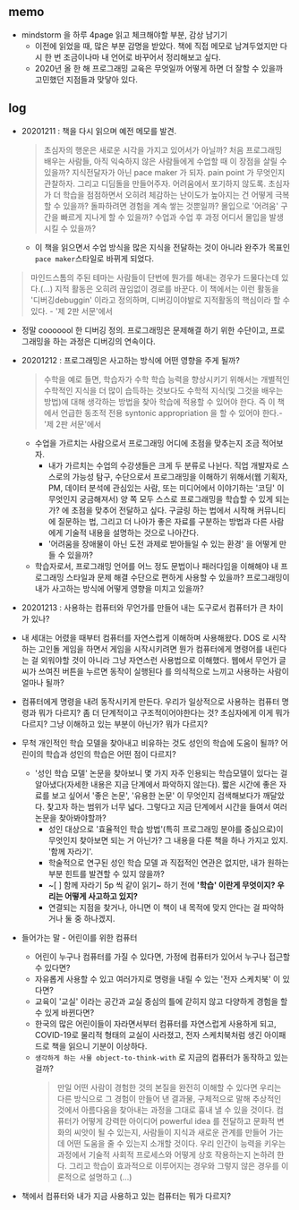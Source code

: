 ## memo
- mindstorm 을 하루 4page 읽고 체크해야할 부분, 감상 남기기
  - 이전에 읽었을 때, 많은 부분 감명을 받았다. 책에 직접 메모로 남겨두었지만 다시 한 번 조금이나마 내 언어로 바꾸어서 정리해보고 싶다. 
  - 2020년 올 한 해 프로그래밍 교육은 무엇일까 어떻게 하면 더 잘할 수 있을까 고민했던 지점들과 맞닿아 있다. 

## log
- 20201211 : 책을 다시 읽으며 예전 메모를 발견.
  > 초심자의 행운은 새로운 시각을 가지고 있어서가 아닐까? 처음 프로그래밍 배우는 사람들, 아직 익숙하지 않은 사람들에게 수업할 때 이 장점을 살릴 수 있을까?
  > 지식전달자가 아닌 pace maker 가 되자. pain point 가 무엇인지 관찰하자. 그리고 디딤돌을 만들어주자. 어려움에서 포기하지 않도록.
  > 초심자가 더 학습을 점점하면서 오히려 체감하는 난이도가 높아지는 건 어떻게 극복할 수 있을까? 돌파하려면 경험을 계속 쌓는 것뿐일까? 몰입으로 '어려움' 구간을 빠르게 지나게 할 수 있을까? 수업과 수업 후 과정 어디서 몰입을 발생시킬 수 있을까?
  - 이 책을 읽으면서 수업 방식을 많은 지식을 전달하는 것이 아니라 완주가 목표인 `pace maker`스타일로 바뀌게 되었다. 
> 마인드스톰의 주된 테마는 사람들이 단번에 뭔가를 해내는 경우가 드물다는데 있다.(...) 지적 활동은 오히려 끊임없이 경로를 바꾼다. 이 책에서는 이런 활동을 '디버깅debuggin' 이라고 정의하며, 디버깅이야발로 지적활동의 핵심이라 할 수 있다.   - '제 2판 서문'에서
  - 정말 cooooool 한 디버깅 정의. 프로그래밍은 문제해결 하기 위한 수단이고, 프로그래밍을 하는 과정은 디버깅의 연속이다. 
- 20201212 : 프로그래밍은 사고하는 방식에 어떤 영향을 주게 될까?
  > 수학을 예로 들면, 학습자가 수학 학습 능력을 향상시키기 위해서는 개별적인 수학적인 지식을 더 많이 습득하는 것보다도 수학적 지식(및 그것을 배우는 방법)에 대해 생각하는 방법을 찾아 학습에 적용할 수 있어야 한다. 즉 이 책에서 언급한 동조적 전용 syntonic appropriation 을 할 수 있어야 한다.- '제 2판 서문'에서
  - 수업을 가르치는 사람으로서 프로그래밍 어디에 초점을 맞추는지 조금 적어보자. 
    - 내가 가르치는 수업의 수강생들은 크게 두 분류로 나뉜다. 직업 개발자로 스스로의 가능성 탐구, 수단으로서 프로그래밍을 이해하기 위해서(웹 기획자, PM, 데이터 분석에 관심있는 사람, 또는 미디어에서 이야기하는 '코딩' 이 무엇인지 궁금해져서)
    양 쪽 모두 스스로 프로그래밍을 학습할 수 있게 되는가? 에 초점을 맞추어 전달하고 싶다.  구글링 하는 법에서 시작해 커뮤니티에 질문하는 법, 그리고 더 나아가 좋은 자료를 구분하는 방법과 다른 사람에게 기술적 내용을 설명하는 것으로 나아간다. 
    - '어려움을 장애물이 아닌 도전 과제로 받아들일 수 있는 환경' 을 어떻게 만들 수 있을까?
  - 학습자로서, 프로그래밍 언어를 어느 정도 문법이나 패러다임을 이해해야 내 프로그래밍 스타일과 문제 해결 수단으로 편하게 사용할 수 있을까? 프로그래밍이 내가 사고하는 방식에 어떻게 영향을 미치고 있을까?
- 20201213 : 사용하는 컴퓨터와 무언가를 만들어 내는 도구로서 컴퓨터가 큰 차이가 있나?
 - 내 세대는 어렸을 때부터 컴퓨터를 자연스럽게 이해하며 사용해왔다. DOS 로 시작하는 고인돌 게임을 하면서 게임을 시작시키려면 뭔가 컴퓨터에게 명령어를 내린다는 걸 외워야할 것이 아니라 그냥 자연스런 사용법으로 이해했다. 웹에서 무언가 글씨가 쓰여진 버튼을 누르면 동작이 실행된다 를 의식적으로 느끼고 사용하는 사람이 얼마나 될까?
 - 컴퓨터에게 명령을 내려 동작시키게 만든다. 우리가 일상적으로 사용하는 컴퓨터 명령과 뭐가 다르지? 좀 더 단계적이고 구조적이어야한다는 것? 초심자에게 이게 뭐가 다르지? 그냥 이해하고 있는 부분이 아닌가? 뭐가 다르지? 
 - 무척 개인적인 학습 모델을 찾아내고 비유하는 것도 성인의 학습에 도움이 될까? 어린이의 학습과 성인의 학습은 어떤 점이 다르지? 
   - '성인 학습 모델' 논문을 찾아보니 몇 가지 자주 인용되는 학습모델이 있다는 걸 알아냈다(자세한 내용은 지금 단계에서 파악하지 않는다).  짧은 시간에 좋은 자료를 보고 싶어서 '좋은 논문', '유용한 논문' 이 무엇인지 검색해보다가 깨달았다. 찾고자 하는 범위가 너무 넓다. 그렇다고 지금 단계에서 시간을 들여서 여러 논문을 찾아봐야할까? 
     - 성인 대상으로 '효율적인 학습 방법'(특히 프로그래밍 분야를 중심으로)이 무엇인지 찾아보면 되는 거 아닌가? 그 내용을 다룬 책을 하나 가지고 있지. '함께 자라기'. 
     - 학술적으로 연구된 성인 학습 모델 과 직접적인 연관은 없지만, 내가 원하는 부분 힌트를 발견할 수 있지 않을까? 
     - ~[ ] 함께 자라기 5p 씩 같이 읽기~ 하기 전에 **'학습' 이란게 무엇이지? 우리는 어떻게 사고하고 있지?**
     - 연결되는 지점을 찾거나, 아니면 이 책이 내 목적에 맞지 안다는 걸 파악하거나 둘 중 하나겠지.
  
- 들어가는 말 - 어린이를 위한 컴퓨터
  - 어린이 누구나 컴퓨터를 가질 수 있다면, 가정에 컴퓨터가 있어서 누구나 접근할 수 있다면?
  - 자유롭게 사용할 수 있고 여러가지로 명령을 내릴 수 있는 '전자 스케치북' 이 있다면?
  - 교육이 '교실' 이라는 공간과 교실 중심의 틀에 갇히지 않고 다양하게 경험을 할 수 있게 바뀐다면?
  - 한국의 많은 어린이들이 자라면서부터 컴퓨터를 자연스럽게 사용하게 되고, COVID-19로 물리적 형태의 교실이 사라졌고, 전자 스케치북처럼 생긴 아이패드로 책을 읽으니 기분이 이상하다. 
  - `생각하게 하는 사물 object-to-think-with` 로 지금의 컴퓨터가 동작하고 있는 걸까? 
    > 만일 어떤 사람이 경험한 것의 본질을 완전히 이해할 수 있다면 우리는 다른 방식으로 그 경험이 만들어 낸 결과물, 구체적으로 말해 추상적인 것에서 아름다움을 찾아내는 과정을 그대로 흉내 낼 수 있을 것이다.
    > 컴퓨터가 어떻게 강력한 아이디어 powerful idea 를 전달하고 문화적 변화의 씨앗이 될 수 있는지, 사람들이 지식과 새로운 관계를 만들어 가는 데 어떤 도움을 줄 수 있는지 소개할 것이다. 
    > 우리 인간이 능력을 키우는 과정에서 기술적 사회적 프로세스와 어떻게 상호 작용하는지 논하려 한다. 그리고 학습이 효과적으로 이루어지는 경우와 그렇지 않은 경우를 이론적으로 설명하고 (...)
 - 책에서 컴퓨터와 내가 지금 사용하고 있는 컴퓨터는 뭐가 다르지?  


